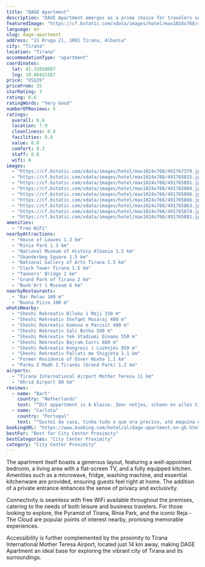 ```yaml
---
title: "DAGE Apartment"
description: "DAGE Apartment emerges as a prime choice for travelers seeking comfort and convenience in the heart of Tirana."
featuredImage: "https://cf.bstatic.com/xdata/images/hotel/max1024x768/491767379.jpg?k=bb98f2f5c3ba2963e536d14324d79a6f4848b22404c4fe6859f0a8acf1970aae&o=&hp=1"
language: en
slug: dage-apartment
address: "11 Rruga 21, 1001 Tirana, Albania"
city: "Tirana"
location: "Tirana"
accommodationType: "apartment"
coordinates:
  lat: 41.32010607
  lng: 19.80433167
price: "US$35"
priceFrom: 35
starRating: 3
rating: 8.6
ratingWords: "Very Good"
numberOfReviews: 6
ratings:
  overall: 8.6
  location: 7.9
  cleanliness: 8.8
  facilities: 8.8
  value: 8.8
  comfort: 8.3
  staff: 8.8
  wifi: 0
images:
  - "https://cf.bstatic.com/xdata/images/hotel/max1024x768/491767379.jpg?k=bb98f2f5c3ba2963e536d14324d79a6f4848b22404c4fe6859f0a8acf1970aae&o=&hp=1"
  - "https://cf.bstatic.com/xdata/images/hotel/max1024x768/491765815.jpg?k=333a5adbcf1a0191b22ad90814113dcd2eaf8c1778c40898b7e6fb9d42a49961&o=&hp=1"
  - "https://cf.bstatic.com/xdata/images/hotel/max1024x768/491765891.jpg?k=faeadb577ba66b151f42ecd9f87a6a6403d6f6855215ef85e617888dee78453a&o=&hp=1"
  - "https://cf.bstatic.com/xdata/images/hotel/max1024x768/491765884.jpg?k=010ef49515a2ef783618b61ed41358958be1b290b137b146e90ca2a3d1cb9c3d&o=&hp=1"
  - "https://cf.bstatic.com/xdata/images/hotel/max1024x768/491765866.jpg?k=992154980dc79a955bdb74adf5ae803157779fe70b3a4b703a285cba4be01e81&o=&hp=1"
  - "https://cf.bstatic.com/xdata/images/hotel/max1024x768/491765886.jpg?k=850d54a59aa41a87003ad56a6fd4249fa339d3c563facd8d0f840c476115050e&o=&hp=1"
  - "https://cf.bstatic.com/xdata/images/hotel/max1024x768/491765863.jpg?k=2a659b99136e672df8bed57ba9f49b234553defbe37ec5f0255792ad5af0b709&o=&hp=1"
  - "https://cf.bstatic.com/xdata/images/hotel/max1024x768/491765874.jpg?k=af76b5267079dd4e6287591e41a4b8514ffd397f495db4c45578b2ec5d0cfad8&o=&hp=1"
  - "https://cf.bstatic.com/xdata/images/hotel/max1024x768/491765881.jpg?k=0af7732c90d923efdd652493268a87d2327ce6ab5fb82a31ee78c6b264491742&o=&hp=1"
amenities:
  - "Free WiFi"
nearbyAttractions:
  - "House of Leaves 1.3 km"
  - "Rinia Park 1.3 km"
  - "National Museum of History Albania 1.5 km"
  - "Skanderbeg Square 1.5 km"
  - "National Gallery of Arts Tirana 1.5 km"
  - "Clock Tower Tirana 1.5 km"
  - "Tanners' Bridge 2 km"
  - "Grand Park of Tirana 2 km"
  - "Bunk'Art 1 Museum 6 km"
nearbyRestaurants:
  - "Bar Relax 100 m"
  - "Buona Pizza 100 m"
whatsNearby:
  - "Sheshi Rekreativ Blloku 1 Maji 150 m"
  - "Sheshi Rekreativ Shefqet Musaraj 400 m"
  - "Sheshi Rekreativ Komuna e Parisit 400 m"
  - "Sheshi Rekreativ Sali Butka 500 m"
  - "Sheshi Rekreativ tek Stadiumi Dinamo 550 m"
  - "Sheshi Rekreativ Bajram Curri 600 m"
  - "Sheshi Rekreativ Kongresi i Lushnjës 850 m"
  - "Sheshi Rekreativ Pallati me Shigjeta 1.1 km"
  - "Former Residence of Enver Hoxha 1.1 km"
  - "Parku I Madh I Tiranës (Grand Park) 1.2 km"
airports:
  - "Tirana International Airport Mother Teresa 11 km"
  - "Ohrid Airport 80 km"
reviews:
  - name: "Bart"
    country: "Netherlands"
    text: "“Dit appartment is A klasse. Zeer netjes, schoon en alles tip-top in orde. Ontvangst was makkelijk en hartelijk. Bed slaapt perfect, badkamer super schoon. Keuken is mini-size maar van alles voorzien. Centraal gelegen midden in een lokale wijk van...”"
  - name: "Carlota"
    country: "Portugal"
    text: "“Gostei da casa, tinha tudo o que era preciso, até maquina de lavar roupa e secar, a cama era super confortável. A anfitriã ajudou em tudo o que nós precisamos.”"
bookingURL: "https://www.booking.com/hotel/al/dage-apartment.en-gb.html?aid=8035640"
bestFor: "Best for City Center Proximity"
bestCategories: "City Center Proximity"
category: "City Center Proximity"
---
```


The apartment itself boasts a generous layout, featuring a well-appointed bedroom, a living area with a flat-screen TV, and a fully equipped kitchen. Amenities such as a microwave, fridge, washing machine, and essential kitchenware are provided, ensuring guests feel right at home. The addition of a private entrance enhances the sense of privacy and exclusivity.

Connectivity is seamless with free WiFi available throughout the premises, catering to the needs of both leisure and business travelers. For those looking to explore, the Pyramid of Tirana, Rinia Park, and the iconic Reja - The Cloud are popular points of interest nearby, promising memorable experiences.

Accessibility is further complemented by the proximity to Tirana International Mother Teresa Airport, located just 14 km away, making DAGE Apartment an ideal base for exploring the vibrant city of Tirana and its surroundings.